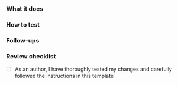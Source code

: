 <!--
Thank you for your Pull Request. Please provide a description and review
the requirements below.

Contributors guide: https://github.com/eclipse-cdt-cloud/tsp-typescript-client/blob/master/CONTRIBUTING.md

Note: Security vulnerabilities should not be disclosed on GitHub, through a PR or any
other means. See SECURITY.md at the root of this repository, to learn how to report
vulnerabilities.
-->

### What it does

<!-- Include relevant issues and describe how they are addressed. -->

### How to test

<!-- Explain how a reviewer can reproduce a bug, test new functionality or verify performance improvements. -->

### Follow-ups

<!-- Please list potential follow-up work, including known issues, possible future work, identified technical debt, and potentially introduced technical debt. If the PR introduces technical debt, specify the reason why this is acceptable. Please create tickets and link them here. Please use the label "technical debt" for new issues when it applies. -->

### Review checklist

- [ ] As an author, I have thoroughly tested my changes and carefully followed the instructions in this template
